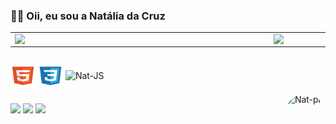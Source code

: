### 👩‍💻 Oii, eu sou a Natália da Cruz

 <center>
<table>
  <tr>
      <td><img width="400px" align="left" src="https://github-readme-stats.vercel.app/api/top-langs/?username=nataliacruzcorrea&layout=compact&langs_count=7&theme=dracula" /></td>
      <td><img width="495px" align="left" src="https://github-readme-stats.vercel.app/api?username=nataliacruzcorrea&show_icons=true&theme=dracula&include_all_commits=true&count_private=true" /></td>
  </tr>   
</table>
</center>



  
  <div style="display: inline_block"><br>
  <img align="center" alt="Nat-HTML" height="30" width="40" src="https://raw.githubusercontent.com/devicons/devicon/master/icons/html5/html5-original.svg">
  <img align="center" alt="Nat-CSS" height="30" width="40" src="https://raw.githubusercontent.com/devicons/devicon/master/icons/css3/css3-original.svg">
  <img align="center" alt="Nat-JS" height="30" width="40" src="https://cdn.jsdelivr.net/gh/devicons/devicon@v2.15.1/devicon.min.css">
          
  
    
  <img align="right" alt="Nat-pic" height="150" style="border-radius:50px;" 
src="https://user-images.githubusercontent.com/96388290/149992213-4a8e068c-5a1c-4aed-b5d4-a3de8fde443b.gif">
</div>
  
  ##
  
  <div
  <p>
  <a href="https://www.linkedin.com/in/natyinthesky/" target="_blank"><img src="https://img.shields.io/badge/-LinkedIn-%230077B5?style=for-the-badge&logo=linkedin&logoColor=white" target="_blank"></a> 
   <a href="https://www.instagram.com/natyinthesky/" target="_blank"><img src="https://img.shields.io/badge/-Instagram-%23E4405F?style=for-the-badge&logo=instagram&logoColor=white" target="_blank"></a>
 <a href = "mailto:nataliadacruzcorrea@gmail.com"><img src="https://img.shields.io/badge/-Gmail-%23333?style=for-the-badge&logo=gmail&logoColor=white" target="_blank"></a>
 </p>
  </div> 
